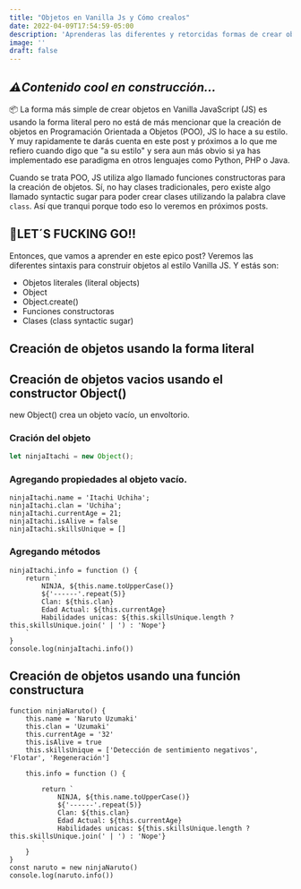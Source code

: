 ```yaml
---
title: "Objetos en Vanilla Js y Cómo crealos"
date: 2022-04-09T17:54:59-05:00
description: 'Aprenderas las diferentes y retorcidas formas de crear objetos en JS.'
image: ''
draft: false
---
```

## *⚠️Contenido cool en construcción...*

📦 La forma más simple de crear objetos en Vanilla JavaScript (JS) es usando la forma literal pero no está de más mencionar que la creación de objetos en Programación Orientada a Objetos (POO), JS lo hace a su estilo. Y muy rapidamente te darás cuenta en este post y próximos a lo que me refiero cuando digo que "a su estilo" y sera aun más obvio si ya has implementado ese paradigma en otros lenguajes como Python, PHP o Java.
 
Cuando se trata POO, JS utiliza algo llamado funciones constructoras para la creación de objetos. Sí, no hay clases tradicionales, pero existe algo llamado syntactic sugar para poder crear clases utilizando la palabra clave `class`. Así que tranqui porque todo eso lo  veremos en próximos posts. 


## 🚀LET´S FUCKING GO!!

Entonces, que vamos a aprender en este epico post? Veremos las diferentes sintaxis para construir objetos al estilo Vanilla JS. Y estás son:
- Objetos literales (literal objects)
- Object
- Object.create()
- Funciones constructoras
- Clases (class syntactic sugar)

## Creación de objetos usando la forma literal
## Creación de objetos vacios usando el constructor Object()
new Object() crea un objeto vacío, un envoltorio.
### Cración del objeto
```javascript
let ninjaItachi = new Object();
```

### Agregando propiedades al objeto vacío.
```JS
ninjaItachi.name = 'Itachi Uchiha';
ninjaItachi.clan = 'Uchiha';
ninjaItachi.currentAge = 21;
ninjaItachi.isAlive = false
ninjaItachi.skillsUnique = []
```

### Agregando métodos
```JS
ninjaItachi.info = function () {
    return `
        NINJA, ${this.name.toUpperCase()}
        ${'------'.repeat(5)}
        Clan: ${this.clan}
        Edad Actual: ${this.currentAge}
        Habilidades unicas: ${this.skillsUnique.length ? this.skillsUnique.join(' | ') : 'Nope'}
    `
}
console.log(ninjaItachi.info())
```


## Creación de objetos usando una función constructura 
```JS
function ninjaNaruto() {
    this.name = 'Naruto Uzumaki'
    this.clan = 'Uzumaki'
    this.currentAge = '32'
    this.isAlive = true
    this.skillsUnique = ['Detección de sentimiento negativos', 'Flotar', 'Regeneración']

    this.info = function () {
       
        return `
            NINJA, ${this.name.toUpperCase()}
            ${'------'.repeat(5)}
            Clan: ${this.clan}
            Edad Actual: ${this.currentAge}
            Habilidades unicas: ${this.skillsUnique.length ? this.skillsUnique.join(' | ') : 'Nope'}
        `
    }
}
const naruto = new ninjaNaruto()
console.log(naruto.info())
``` 
